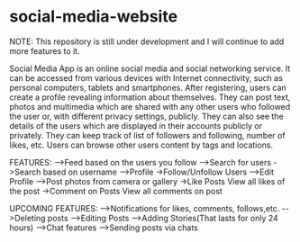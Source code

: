 # social-media-website

NOTE:
This repository is still under development and I will continue to add more features to it.

Social Media App is an online social media and social networking service. It can be accessed from various devices with Internet connectivity, such as personal computers, tablets and smartphones. After registering, users can create a profile revealing information about themselves. They can post text, photos and multimedia which are shared with any other users who followed the user or, with different privacy settings, publicly. They can also see the details of the users which are displayed in their accounts publicly or privately. They can keep track of list of followers and following, number of likes, etc. Users can browse other users content by tags and locations.

FEATURES:
-->Feed based on the users you follow
-->Search for users
  ->Search based on username
-->Profile
  ->Follow/Unfollow Users
  -->Edit Profile
-->Post photos from camera or gallery
  ->Like Posts
    View all likes of the post
  ->Comment on Posts
    View all comments on post
    
UPCOMING FEATURES:
-->Notifications for likes, comments, follows,etc.
-->Deleting posts
-->Editing Posts
-->Adding Stories(That lasts for only 24 hours)
-->Chat features
-->Sending posts via chats
